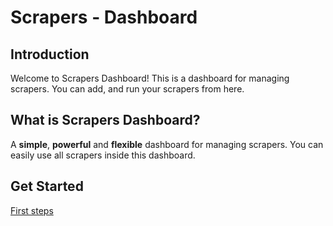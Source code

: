 # Scrapers - Dashboard

## Introduction

Welcome to Scrapers Dashboard! This is a dashboard for managing scrapers. You can add, and run your scrapers from here.

## What is Scrapers Dashboard?

A **simple**, **powerful** and **flexible** dashboard for managing scrapers. You can easily use all scrapers inside this dashboard.

## Get Started

[First steps](https://scraper-doc.vercel.app/get-started)

